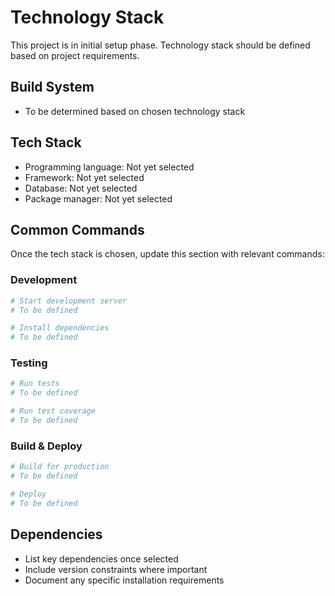 # Technology Stack

This project is in initial setup phase. Technology stack should be defined based on project requirements.

## Build System
- To be determined based on chosen technology stack

## Tech Stack
- Programming language: Not yet selected
- Framework: Not yet selected
- Database: Not yet selected
- Package manager: Not yet selected

## Common Commands
Once the tech stack is chosen, update this section with relevant commands:

### Development
```bash
# Start development server
# To be defined

# Install dependencies
# To be defined
```

### Testing
```bash
# Run tests
# To be defined

# Run test coverage
# To be defined
```

### Build & Deploy
```bash
# Build for production
# To be defined

# Deploy
# To be defined
```

## Dependencies
- List key dependencies once selected
- Include version constraints where important
- Document any specific installation requirements